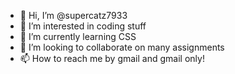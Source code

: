 - 👋 Hi, I’m @supercatz7933
- 👀 I’m interested in coding stuff
- 🌱 I’m currently learning CSS
- 💞️ I’m looking to collaborate on many assignments
- 📫 How to reach me by gmail and gmail only!
<!---
supercatz7933/supercatz7933 is a ✨ special ✨ repository because its `README.md` (this file) appears on your GitHub profile.
You can click the Preview link to take a look at your changes.
--->
